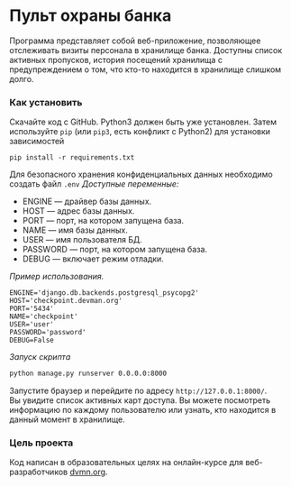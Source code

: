 # Пульт охраны банка

Программа представляет собой веб-приложение, позволяющее отслеживать визиты персонала в хранилище банка. Доступны список активных пропусков, история посещений хранилища с предупреждением о том, что кто-то находится в хранилище слишком долго.

### Как установить

Скачайте код с GitHub.
Python3 должен быть уже установлен. 
Затем используйте `pip` (или `pip3`, есть конфликт с Python2) для установки зависимостей
```
pip install -r requirements.txt
```
Для безопасного хранения конфиденциальных данных необходимо создать файл `.env`
*Доступные переменные:*

- ENGINE — драйвер базы данных.
- HOST — адрес базы данных.
- PORT — порт, на котором запущена база.
- NAME — имя базы данных.
- USER — имя пользователя БД.
- PASSWORD — порт, на котором запущена база.
- DEBUG — включает режим отладки.

*Пример использования.*
```
ENGINE='django.db.backends.postgresql_psycopg2'
HOST='checkpoint.devman.org'
PORT='5434'
NAME='checkpoint'
USER='user'
PASSWORD='password'
DEBUG=False
```

*Запуск скрипта*
```sh
python manage.py runserver 0.0.0.0:8000
```

Запустите браузер и перейдите по адресу `http://127.0.0.1:8000/`.  
Вы увидите список активных карт доступа.
Вы можете посмотреть информацию по каждому пользователю или узнать, кто находится в данный момент в хранилище.

### Цель проекта

Код написан в образовательных целях на онлайн-курсе для веб-разработчиков [dvmn.org](httpsdvmn.org).
